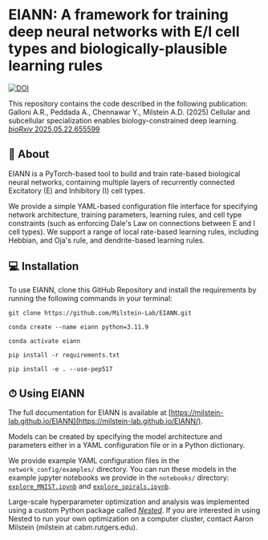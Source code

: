 # EIANN: A framework for training deep neural networks with E/I cell types and biologically-plausible learning rules

[![DOI](https://img.shields.io/badge/DOI-10.1101/2025.05.22.655599-grey.svg?style=for-the-badge&logo=doi&labelColor=green&logoColor=white)](https://doi.org/10.1101/2025.05.22.655599)

This repository contains the code described in the following publication:  
Galloni A.R., Peddada A., Chennawar Y., Milstein A.D. (2025) Cellular and subcellular specialization enables biology-constrained deep learning. [*bioRxiv* 2025.05.22.655599](https://doi.org/10.1101/2025.05.22.655599)





## 🧠 About

EIANN is a PyTorch-based tool to build and train rate-based biological neural networks, containing multiple layers of recurrently connected Excitatory (E) and Inhibitory (I) cell types.  

We provide a simple YAML-based configuration file interface for specifying network architecture, training parameters, learning rules, and cell type constraints (such as enforcing Dale's Law on connections between E and I cell types). We support a range of local rate-based learning rules, including Hebbian, and Oja's rule, and dendrite-based learning rules.



## 💻 Installation

To use EIANN, clone this GitHub Repository and install the requirements by running the following commands in your terminal:

```
git clone https://github.com/Milstein-Lab/EIANN.git
```

```
conda create --name eiann python=3.11.9
```
```
conda activate eiann  
```
```
pip install -r requirements.txt
```
```
pip install -e . --use-pep517
```

## ⏱ Using EIANN

The full documentation for EIANN is available at [https://milstein-lab.github.io/EIANN](https://milstein-lab.github.io/EIANN/).

Models can be created by specifying the model architecture and parameters either in a YAML configuration file or in a Python dictionary.

We provide example YAML configuration files in the `network_config/examples/` directory. You can run these models in the example jupyter notebooks we provide in the `notebooks/` directory: [`explore_MNIST.ipynb`](EIANN/notebooks/explore_MNIST.ipynb) and [`explore_spirals.ipynb`](EIANN/notebooks/explore_spirals.ipynb).

Large-scale hyperparameter optimization and analysis was implemented using a custom Python package called [*Nested*](https://github.com/neurosutras/nested). If you are interested in using Nested to run your own optimization on a computer cluster, contact Aaron Milstein (milstein at cabm.rutgers.edu).